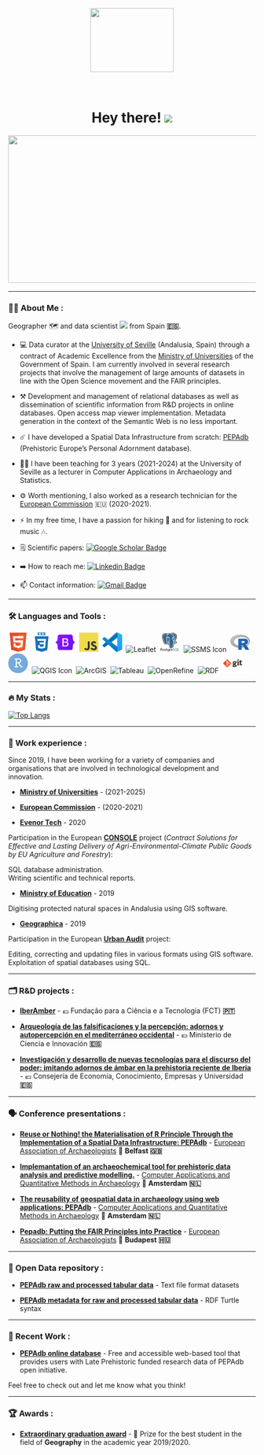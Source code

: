 <div id="header" align="center">
  <img src="https://i.giphy.com/media/v1.Y2lkPTc5MGI3NjExM3A1ZjZ5a2Z0bjZoM2Q1Nmh6ZjhiMWtybDZkam80MWh3dDU3cHNtZSZlcD12MV9pbnRlcm5hbF9naWZfYnlfaWQmY3Q9Zw/NytMLKyiaIh6VH9SPm/giphy.gif" height="130" width="170"/>
</div>

<br>

<div id="badges" align="center">
<img src="https://komarev.com/ghpvc/?username=GaloRomero&style=flat-square&color=blue" alt=""/>
</div>

<h1 align="center">
  Hey there!
  <img src="https://media.giphy.com/media/hvRJCLFzcasrR4ia7z/giphy.gif" width="30px"/>
</h1>

<div align="center">
  <img src="https://media.giphy.com/media/dWesBcTLavkZuG35MI/giphy.gif" width="600" height="300"/>
</div>

---

### :man_technologist: About Me :

Geographer :world_map: and data scientist <img src="https://media.giphy.com/media/WUlplcMpOCEmTGBtBW/giphy.gif" width="30"> from Spain **🇪🇸**.

- :computer: Data curator at the [University of Seville](https://www.us.es/) (Andalusia, Spain) through a contract of Academic Excellence from the [Ministry of Universities](https://www.universidades.gob.es/) of the Government of Spain. I am currently involved in several research projects that involve the management of large amounts of datasets in line with the Open Science movement and the FAIR principles.

- :hammer_and_pick: Development and management of relational databases as well as dissemination of scientific information from R&D projects in online databases. Open access map viewer implementation. Metadata generation in the context of the Semantic Web is no less important.

- :comet: I have developed a Spatial Data Infrastructure from scratch: [PEPAdb](https://pepadb.us.es) (Prehistoric Europe’s Personal Adornment database).

- :man_teacher: I have been teaching for 3 years (2021-2024) at the University of Seville as a lecturer in Computer Applications in Archaeology and Statistics.

- :gear: Worth mentioning, I also worked as a research technician for the [European Commission](https://commission.europa.eu/index_es) :eu: (2020-2021).

- :zap: In my free time, I have a passion for hiking :hiking_boot: and for listening to rock music :notes:.

- :spiral_notepad: Scientific papers: [![Google Scholar Badge](https://img.shields.io/badge/Google%20Scholar-4285F4?style=flat&logo=google-scholar&logoColor=white)](https://scholar.google.com/citations?user=3bs9N7IAAAAJ&hl=es)

- :arrow_right: How to reach me: [![Linkedin Badge](https://img.shields.io/badge/-galoromerogarcia-blue?style=flat&logo=Linkedin&logoColor=white)](https://www.linkedin.com/in/galoromerogarcia/)

- :mailbox: Contact information: [![Gmail Badge](https://img.shields.io/badge/-galoromerogarcia@gmail.com-red?style=flat-square&logo=Gmail&logoColor=white&link=mailto:yourmail@gmail.com)](mailto:galoromerogarcia@gmail.com)

---

### :hammer_and_wrench: Languages and Tools :

<div>
  <img src="https://github.com/devicons/devicon/blob/master/icons/html5/html5-original.svg" title="HTML5" alt="HTML" width="40" height="40"/>&nbsp;
  <img src="https://github.com/devicons/devicon/blob/master/icons/css3/css3-plain-wordmark.svg"  title="CSS3" alt="CSS" width="40" height="40"/>&nbsp;
  <img src="https://raw.githubusercontent.com/devicons/devicon/master/icons/bootstrap/bootstrap-original.svg" alt="Bootstrap Icon" title="Bootstrap" width="40" height="40">&nbsp;
  <img src="https://github.com/devicons/devicon/blob/master/icons/javascript/javascript-original.svg" title="JavaScript" alt="JavaScript" width="40" 
   height="40"/>&nbsp;
  <img src="https://raw.githubusercontent.com/devicons/devicon/master/icons/vscode/vscode-original.svg" alt="Visual Studio Code Icon" title="VS Code" width="40" height="40">&nbsp;
  <img src="https://avatars.githubusercontent.com/u/2854298?s=48&v=4" title="Leaflet" alt="Leaflet" width="40" height="40"/>&nbsp;
  <img src="https://raw.githubusercontent.com/devicons/devicon/master/icons/postgresql/postgresql-original-wordmark.svg" alt="PostgreSQL Icon" title="PostgreSQL" width="40" height="40">&nbsp;
  <img src="https://miro.medium.com/v2/format:webp/1*-hkzF9m5828c-UIaSQNUug.jpeg" alt="SSMS Icon" title="SQL Server" width="40" height="40">&nbsp;
  <img src="https://raw.githubusercontent.com/devicons/devicon/master/icons/r/r-original.svg" alt="R Language Icon" title="R" width="40" height="40">&nbsp;
  <img src="https://raw.githubusercontent.com/devicons/devicon/master/icons/rstudio/rstudio-original.svg" alt="RStudio Icon" title="RStudio" width="40" height="40">&nbsp;
  <img src="https://www.qgis.org/img/logosign.svg" alt="QGIS Icon" title="QGIS" width="40" height="40">&nbsp;
  <img src="https://www.arcgis.com/graphics/arcgis-online-icon.png" alt="ArcGIS" title="ArcGIS" width="40" height="40">&nbsp;
  <img src="https://encrypted-tbn0.gstatic.com/images?q=tbn:ANd9GcQ9iWmqpd3x-mk5k489gZokZpYilPA7KO1vgL8LkWk3ekTxSTZZdfMq8Y0Kpp-SUEEcuZ0&usqp=CAU" alt="Tableau" title="Tableau" width="50" height="50">&nbsp;
  <img src="https://avatars.githubusercontent.com/u/2538880?s=200&v=4" alt="OpenRefine" title="OpenRefine" width="40" height="40">&nbsp;
  <img src="https://encrypted-tbn0.gstatic.com/images?q=tbn:ANd9GcTtr02Nr1AfVVKsn7UQ2m3c7mx1KxISuD6rnXz8zLNzGeCwpZnAIIBT5MaOzjgVyvWeCeI&usqp=CAU" alt="RDF" title="RDF" width="40" height="40">&nbsp;
  <img src="https://github.com/devicons/devicon/blob/master/icons/git/git-original-wordmark.svg" title="Git" **alt="Git" width="40" height="40"/>
</div>

---

### :fire: My Stats :

[![Top Langs](https://github-readme-stats.vercel.app/api/top-langs/?username=GaloRomero&repo=pepadbDatabase,pepadbGeoviewer,pepadbPosgreScript,LeastCostPathAnalysisLisbon)](https://github.com/GaloRomero/github-readme-stats)

---

### :rocket: Work experience :

Since 2019, I have been working for a variety of companies and organisations that are involved in technological development and innovation.

- [**Ministry of Universities**](https://www.universidades.gob.es/) - (2021-2025)

- [**European Commission**](https://commission.europa.eu/index_es) - (2020-2021)

  

- [**Evenor Tech**](https://evenor-tech.com/) - 2020

Participation in the European [**CONSOLE**](https://console-project.eu/) project (*Contract Solutions for Effective and Lasting Delivery of Agri-Environmental-Climate Public Goods by EU Agriculture and Forestry*):

SQL database administration. <br>
Writing scientific and technical reports.

- [**Ministry of Education**]() - 2019

Digitising protected natural spaces in Andalusia using GIS software.

- [**Geographica**](https://carto.com/) - 2019

Participation in the European [**Urban Audit**](https://ec.europa.eu/regional_policy/policy/themes/urban-development/audit_en) project:

Editing, correcting and updating files in various formats using GIS software.<br>
Exploitation of spatial databases using SQL.

---

### :card_index_dividers: R&D projects :

- [**IberAmber**](https://sciproj.ptcris.pt/175913PRJ) - :euro: Fundação para a Ciência e a Tecnologia (FCT) **🇵🇹**

- [**Arqueología de las falsificaciones y la percepción: adornos y autopercepción en el mediterráneo occidental**](https://investigacion.us.es/sisius/sis_proyecto.php?idproy=36407) - :euro: Ministerio de Ciencia e Innovación **🇪🇸**

- [**Investigación y desarrollo de nuevas tecnologías para el discurso del poder: imitando adornos de ámbar en la prehistoria reciente de Iberia**](https://investigacion.us.es/sisius/sis_proyecto.php?idproy=33567) - :euro: Consejería de Economía, Conocimiento, Empresas y Universidad **🇪🇸**

---

### :speaking_head: Conference presentations :

- [**Reuse or Nothing! the Materialisation of R Principle Through the Implementation of a Spatial Data Infrastructure: PEPAdb**](https://www.e-a-a.org/EAA2023/Programme.aspx?WebsiteKey=4c013ea5-de96-432a-85f7-b1800c2303bf&hkey=f73d6cf5-b37e-4836-ad06-2ecea6b58060&Program=3#Program) - [European Association of Archaeologists](https://www.e-a-a.org/) :round_pushpin: **Belfast 🇬🇧**

- [**Implemantation of an archaeochemical tool for prehistoric data analysis and predictive modelling.**](https://zenodo.org/records/7930992) - [Computer Applications and Quantitative Methods in Archaeology](https://2023.caaconference.org/) :round_pushpin: **Amsterdam 🇳🇱**

- [**The reusability of geospatial data in archaeology using web applications: PEPAdb**](https://zenodo.org/records/7930992) - [Computer Applications and Quantitative Methods in Archaeology](https://2023.caaconference.org/) :round_pushpin: **Amsterdam 🇳🇱**
  
- [**Pepadb: Putting the FAIR Principles into Practice**](https://www.e-a-a.org/EAA2022/Programme.aspx?WebsiteKey=13a70299-9cf2-4cc8-98c2-2862c5c6a8dd&hkey=01dc47f6-68bd-4d87-bcdf-183a7eb484d2&Program=3#Program) - [European Association of Archaeologists](https://www.e-a-a.org/) :round_pushpin: **Budapest 🇭🇺**

---

### :open_file_folder: Open Data repository :

- [**PEPAdb raw and processed tabular data**](https://zenodo.org/records/10545573) - Text file format datasets

- [**PEPAdb metadata for raw and processed tabular data**](https://zenodo.org/records/10576530) - RDF Turtle syntax
  
---

### 🔭 Recent Work :

- [**PEPAdb online database**](https://pepadb.us.es/app/database.html) - Free and accessible web-based tool that provides users with Late Prehistoric funded research data of PEPAdb open initiative.

Feel free to check out and let me know what you think!

---

### :trophy: Awards :

- [**Extraordinary graduation award**](https://www.us.es/actualidad-de-la-us/la-universidad-de-sevilla-reconoce-560-estudiantes-con-los-premios) - :1st_place_medal: Prize for the best student in the field of **Geography** in the academic year 2019/2020.


